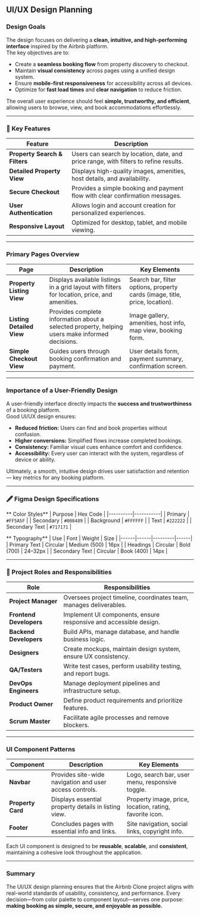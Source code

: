 ##  UI/UX Design Planning

###  Design Goals
The design focuses on delivering a **clean, intuitive, and high-performing interface** inspired by the Airbnb platform.  
The key objectives are to:
- Create a **seamless booking flow** from property discovery to checkout.  
- Maintain **visual consistency** across pages using a unified design system.  
- Ensure **mobile-first responsiveness** for accessibility across all devices.  
- Optimize for **fast load times** and **clear navigation** to reduce friction.  

The overall user experience should feel **simple, trustworthy, and efficient**, allowing users to browse, view, and book accommodations effortlessly.

---

### 🧩 Key Features
| Feature | Description |
|----------|--------------|
| **Property Search & Filters** | Users can search by location, date, and price range, with filters to refine results. |
| **Detailed Property View** | Displays high-quality images, amenities, host details, and availability. |
| **Secure Checkout** | Provides a simple booking and payment flow with clear confirmation messages. |
| **User Authentication** | Allows login and account creation for personalized experiences. |
| **Responsive Layout** | Optimized for desktop, tablet, and mobile viewing. |

---

###  Primary Pages Overview
| Page | Description | Key Elements |
|------|--------------|---------------|
| **Property Listing View** | Displays available listings in a grid layout with filters for location, price, and amenities. | Search bar, filter options, property cards (image, title, price, location). |
| **Listing Detailed View** | Provides complete information about a selected property, helping users make informed decisions. | Image gallery, amenities, host info, map view, booking form. |
| **Simple Checkout View** | Guides users through booking confirmation and payment. | User details form, payment summary, confirmation screen. |

---

###  Importance of a User-Friendly Design
A user-friendly interface directly impacts the **success and trustworthiness** of a booking platform.  
Good UI/UX design ensures:
- **Reduced friction:** Users can find and book properties without confusion.  
- **Higher conversions:** Simplified flows increase completed bookings.  
- **Consistency:** Familiar visual cues enhance comfort and confidence.  
- **Accessibility:** Every user can interact with the system, regardless of device or ability.  

Ultimately, a smooth, intuitive design drives user satisfaction and retention — key metrics for any booking platform.

---

### 🖋️ Figma Design Specifications

** Color Styles**
| Purpose | Hex Code |
|----------|-----------|
| Primary | `#FF5A5F` |
| Secondary | `#008489` |
| Background | `#FFFFFF` |
| Text | `#222222` |
| Secondary Text | `#717171` |

** Typography**
| Use | Font | Weight | Size |
|------|------|---------|------|
| Primary Text | Circular | Medium (500) | 16px |
| Headings | Circular | Bold (700) | 24–32px |
| Secondary Text | Circular | Book (400) | 14px |

---

### 👥 Project Roles and Responsibilities
| Role | Responsibilities |
|------|--------------------|
| **Project Manager** | Oversees project timeline, coordinates team, manages deliverables. |
| **Frontend Developers** | Implement UI components, ensure responsive and accessible design. |
| **Backend Developers** | Build APIs, manage database, and handle business logic. |
| **Designers** | Create mockups, maintain design system, ensure UX consistency. |
| **QA/Testers** | Write test cases, perform usability testing, and report bugs. |
| **DevOps Engineers** | Manage deployment pipelines and infrastructure setup. |
| **Product Owner** | Define product requirements and prioritize features. |
| **Scrum Master** | Facilitate agile processes and remove blockers. |

---

###  UI Component Patterns

| Component | Description | Key Elements |
|------------|--------------|----------------|
| **Navbar** | Provides site-wide navigation and user access controls. | Logo, search bar, user menu, responsive toggle. |
| **Property Card** | Displays essential property details in listing view. | Property image, price, location, rating, favorite icon. |
| **Footer** | Concludes pages with essential info and links. | Site navigation, social links, copyright info. |

Each UI component is designed to be **reusable**, **scalable**, and **consistent**, maintaining a cohesive look throughout the application.

---

###  Summary
The UI/UX design planning ensures that the Airbnb Clone project aligns with real-world standards of usability, consistency, and performance. Every decision—from color palette to component layout—serves one purpose: **making booking as simple, secure, and enjoyable as possible.**
